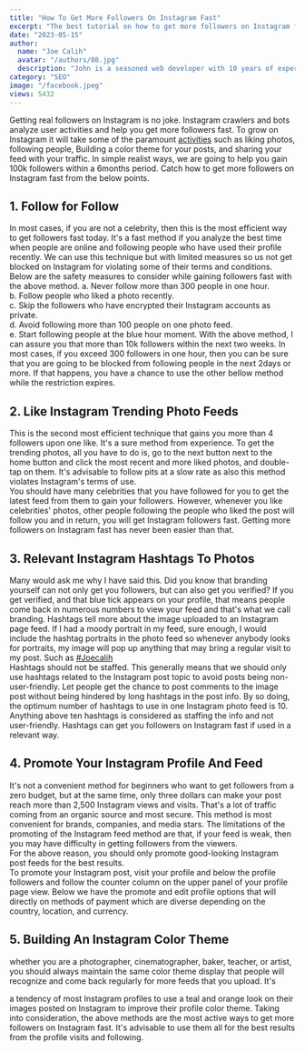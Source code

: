 ```yaml
---
title: "How To Get More Followers On Instagram Fast"
excerpt: "The best tutorial on how to get more followers on Instagram fast from new, organic, secure and most efficient. Get 100k followers in weeks"
date: "2023-05-15"
author:
  name: "Joe Calih"
  avatar: "/authors/08.jpg"
  description: "John is a seasoned web developer with 10 years of experience in React and Next.js."
category: "SEO"
image: "/facebook.jpeg"
views: 5432
---
```



Getting real followers on Instagram is no joke. Instagram crawlers and bots analyze user activities and help you get more followers fast. To grow on Instagram it will take some of the paramount [activities](https://joecalih.co.ke/make-money-from-home/) such as liking photos, following people, Building a color theme for your posts, and sharing your feed with your traffic. In simple realist ways, we are going to help you gain 100k followers within a 6months period. Catch how to get more followers on Instagram fast from the below points.

## 1. Follow for Follow

In most cases, if you are not a celebrity, then this is the most efficient way to get followers fast today. It's a fast method if you analyze the best time when people are online and following people who have used their profile recently. We can use this technique but with limited measures so us not get blocked on Instagram for violating some of their terms and conditions. Below are the safety measures to consider while gaining followers fast with the above method. a. Never follow more than 300 people in one hour.  
b. Follow people who liked a photo recently.  
c. Skip the followers who have encrypted their Instagram accounts as private.  
d. Avoid following more than 100 people on one photo feed.  
e. Start following people at the blue hour moment. With the above method, I can assure you that more than 10k followers within the next two weeks. In most cases, if you exceed 300 followers in one hour, then you can be sure that you are going to be blocked from following people in the next 2days or more. If that happens, you have a chance to use the other bellow method while the restriction expires.

## 2. Like Instagram Trending Photo Feeds

This is the second most efficient technique that gains you more than 4 followers upon one like. It's a sure method from experience. To get the trending photos, all you have to do is, go to the next button next to the home button and click the most recent and more liked photos, and double-tap on them. It's advisable to follow pits at a slow rate as also this method violates Instagram's terms of use.  
You should have many celebrities that you have followed for you to get the latest feed from them to gain your followers. However, whenever you like celebrities' photos, other people following the people who liked the post will follow you and in return, you will get Instagram followers fast. Getting more followers on Instagram fast has never been easier than that.

## 3. Relevant Instagram Hashtags To Photos

Many would ask me why I have said this. Did you know that branding yourself can not only get you followers, but can also get you verified? If you get verified, and that blue tick appears on your profile, that means people come back in numerous numbers to view your feed and that's what we call branding. Hashtags tell more about the image uploaded to an Instagram page feed. If I had a moody portrait in my feed, sure enough, I would include the hashtag portraits in the photo feed so whenever anybody looks for portraits, my image will pop up anything that may bring a regular visit to my post. Such as [#Joecalih](https://draft.blogger.com/blog/post/edit/998599214508837744/6455907289678771827#)  
Hashtags should not be staffed. This generally means that we should only use hashtags related to the Instagram post topic to avoid posts being non-user-friendly. Let people get the chance to post comments to the image post without being hindered by long hashtags in the post info. By so doing, the optimum number of hashtags to use in one Instagram photo feed is 10. Anything above ten hashtags is considered as staffing the info and not user-friendly. Hashtags can get you followers on Instagram fast if used in a relevant way.

## 4. Promote Your Instagram Profile And Feed

It's not a convenient method for beginners who want to get followers from a zero budget, but at the same time, only three dollars can make your post reach more than 2,500 Instagram views and visits. That's a lot of traffic coming from an organic source and most secure. This method is most convenient for brands, companies, and media stars. The limitations of the promoting of the Instagram feed method are that, if your feed is weak, then you may have difficulty in getting followers from the viewers.  
For the above reason, you should only promote good-looking Instagram post feeds for the best results.  
To promote your Instagram post, visit your profile and below the profile followers and follow the counter column on the upper panel of your profile page view. Below we have the promote and edit profile options that will directly on methods of payment which are diverse depending on the country, location, and currency.

## 5. Building An Instagram Color Theme

whether you are a photographer, cinematographer, baker, teacher, or artist, you should always maintain the same color theme display that people will recognize and come back regularly for more feeds that you upload. It's

a tendency of most Instagram profiles to use a teal and orange look on their images posted on Instagram to improve their profile color theme. Taking into consideration, the above methods are the most active ways to get more followers on Instagram fast. It's advisable to use them all for the best results from the profile visits and following.